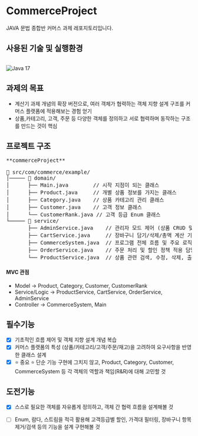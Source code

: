 # CommerceProject
JAVA 문법 종합반 커머스 과제 레포지토리입니다.<br>

## 사용된 기술 및 실행환경
<img src="https://img.shields.io/badge/java-007396?style=for-the-badge&logo=java&logoColor=white" alt="">

![Java 17](https://img.shields.io/badge/Java%2017-OpenJDK-blue?style=for-the-badge&logo=openjdk&logoColor=white)

## 과제의 목표
- 계산기 과제 개념의 확장 버전으로, 여러 객체가 협력하는 객체 지향 설계 구조를 커머스 플랫폼에 적용해보는 경험 얻기
- 상품,카테고리, 고객, 주문 등 다양한 객체를 정의하고 서로 협력하며 동작하는 구조를 만드는 것이 핵심

## 프로젝트 구조
<pre>
**commerceProject**

📂 src/com/commerce/example/
│───── 📂 domain/       
│      ├── Main.java        // 시작 지점이 되는 클래스
│      ├── Product.java     // 개별 상품 정보를 가지는 클래스
│      ├── Category.java    // 상품 카테고리 관리 클래스
│      ├── Customer.java    // 고객 정보 클래스
│      └── CustomerRank.java // 고객 등급 Enum 클래스
└───── 📂 service/      
       ├── AdminService.java    // 관리자 모드 제어 (상품 CRUD 및 관리 기능)
       ├── CartService.java     // 장바구니 담기/삭제/총액 계산 기능 담당
       ├── CommerceSystem.java  // 프로그램 전체 흐름 및 주요 로직 제어
       ├── OrderService.java    // 주문 처리 및 할인 정책 적용 담당
       └── ProductService.java  // 상품 관련 검색, 수정, 삭제, 출력 기능 담당
</pre>

#### MVC 관점
- Model → Product, Category, Customer, CustomerRank
- Service/Logic → ProductService, CartService, OrderService, AdminService
- Controller → CommerceSystem, Main

## 필수기능
- [x] 기초적인 흐름 제어 및 객체 지향 설계 개념 복습 
- [x] 커머스 플랫폼의 특성 (상품/카테고리/고객/주문/재고)을 고려하여 요구사항을 반영한 클래스 설계
- [x] ⭐️ 중요 ⭐️  단순 기능 구현에 그치지 않고, Product, Category, Customer, CommerceSystem 등 각 객체의 역할과 책임(R&R)에 대해 고민할 것 

## 도전기능
- [x] 스스로 필요한 객체를 자유롭게 정의하고, 객체 간 협력 흐름을 설계해볼 것
- [ ] Enum, 람다, 스트림을 적극  활용해 고객등급별 할인, 가격대 필터링, 장바구니 항목 제거/검색 등의 기능을 설계 구현해볼 것


